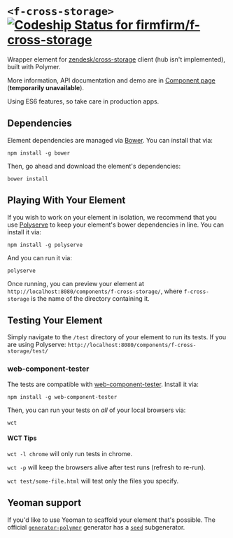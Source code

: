 # `<f-cross-storage>` [ ![Codeship Status for firmfirm/f-cross-storage](https://codeship.com/projects/9f3a23c0-bd1d-0133-ad27-129a4e5cf2b4/status?branch=master)](https://codeship.com/projects/136459)

Wrapper element for [zendesk/cross-storage](https://github.com/zendesk/cross-storage) client (hub isn't implemented), built with Polymer.

More information, API documentation and demo are in [Component page](https://firmfirm.github.io/f-cross-storage/) (**temporarily unavailable**).

Using ES6 features, so take care in production apps.

## Dependencies

Element dependencies are managed via [Bower](http://bower.io/). You can
install that via:

    npm install -g bower

Then, go ahead and download the element's dependencies:

    bower install


## Playing With Your Element

If you wish to work on your element in isolation, we recommend that you use
[Polyserve](https://github.com/PolymerLabs/polyserve) to keep your element's
bower dependencies in line. You can install it via:

    npm install -g polyserve

And you can run it via:

    polyserve

Once running, you can preview your element at
`http://localhost:8080/components/f-cross-storage/`, where `f-cross-storage` is the name of the directory containing it.


## Testing Your Element

Simply navigate to the `/test` directory of your element to run its tests. If
you are using Polyserve: `http://localhost:8080/components/f-cross-storage/test/`

### web-component-tester

The tests are compatible with [web-component-tester](https://github.com/Polymer/web-component-tester).
Install it via:

    npm install -g web-component-tester

Then, you can run your tests on _all_ of your local browsers via:

    wct

#### WCT Tips

`wct -l chrome` will only run tests in chrome.

`wct -p` will keep the browsers alive after test runs (refresh to re-run).

`wct test/some-file.html` will test only the files you specify.


## Yeoman support

If you'd like to use Yeoman to scaffold your element that's possible. The official [`generator-polymer`](https://github.com/yeoman/generator-polymer) generator has a [`seed`](https://github.com/yeoman/generator-polymer#seed) subgenerator.
